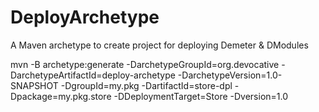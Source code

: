 # DeployArchetype
A Maven archetype to create project for deploying Demeter &amp; DModules

mvn -B archetype:generate -DarchetypeGroupId=org.devocative -DarchetypeArtifactId=deploy-archetype -DarchetypeVersion=1.0-SNAPSHOT -DgroupId=my.pkg -DartifactId=store-dpl -Dpackage=my.pkg.store -DDeploymentTarget=Store -Dversion=1.0